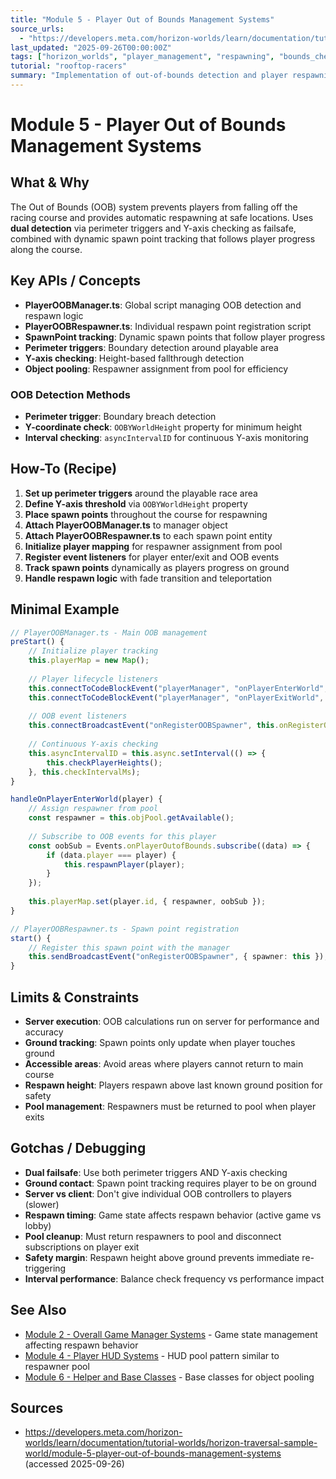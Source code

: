 ```yaml
---
title: "Module 5 - Player Out of Bounds Management Systems"
source_urls:
  - "https://developers.meta.com/horizon-worlds/learn/documentation/tutorial-worlds/horizon-traversal-sample-world/module-5-player-out-of-bounds-management-systems"
last_updated: "2025-09-26T00:00:00Z"
tags: ["horizon_worlds", "player_management", "respawning", "bounds_checking", "tutorial"]
tutorial: "rooftop-racers"
summary: "Implementation of out-of-bounds detection and player respawning systems using perimeter triggers and Y-axis checking with dynamic spawn point tracking."
---
```


# Module 5 - Player Out of Bounds Management Systems

## What & Why

The Out of Bounds (OOB) system prevents players from falling off the racing course and provides automatic respawning at safe locations. Uses **dual detection** via perimeter triggers and Y-axis checking as failsafe, combined with dynamic spawn point tracking that follows player progress along the course.

## Key APIs / Concepts

- **PlayerOOBManager.ts**: Global script managing OOB detection and respawn logic
- **PlayerOOBRespawner.ts**: Individual respawn point registration script
- **SpawnPoint tracking**: Dynamic spawn points that follow player progress
- **Perimeter triggers**: Boundary detection around playable area
- **Y-axis checking**: Height-based fallthrough detection
- **Object pooling**: Respawner assignment from pool for efficiency

### OOB Detection Methods
- **Perimeter trigger**: Boundary breach detection
- **Y-coordinate check**: `OOBYWorldHeight` property for minimum height
- **Interval checking**: `asyncIntervalID` for continuous Y-axis monitoring

## How-To (Recipe)

1. **Set up perimeter triggers** around the playable race area
2. **Define Y-axis threshold** via `OOBYWorldHeight` property
3. **Place spawn points** throughout the course for respawning
4. **Attach PlayerOOBManager.ts** to manager object
5. **Attach PlayerOOBRespawner.ts** to each spawn point entity
6. **Initialize player mapping** for respawner assignment from pool
7. **Register event listeners** for player enter/exit and OOB events
8. **Track spawn points** dynamically as players progress on ground
9. **Handle respawn logic** with fade transition and teleportation

## Minimal Example

```typescript
// PlayerOOBManager.ts - Main OOB management
preStart() {
    // Initialize player tracking
    this.playerMap = new Map();
    
    // Player lifecycle listeners
    this.connectToCodeBlockEvent("playerManager", "onPlayerEnterWorld", this.handleOnPlayerEnterWorld);
    this.connectToCodeBlockEvent("playerManager", "onPlayerExitWorld", this.handleOnPlayerExitWorld);
    
    // OOB event listeners
    this.connectBroadcastEvent("onRegisterOOBSpawner", this.onRegisterOOBSpawner);
    
    // Continuous Y-axis checking
    this.asyncIntervalID = this.async.setInterval(() => {
        this.checkPlayerHeights();
    }, this.checkIntervalMs);
}

handleOnPlayerEnterWorld(player) {
    // Assign respawner from pool
    const respawner = this.objPool.getAvailable();
    
    // Subscribe to OOB events for this player
    const oobSub = Events.onPlayerOutofBounds.subscribe((data) => {
        if (data.player === player) {
            this.respawnPlayer(player);
        }
    });
    
    this.playerMap.set(player.id, { respawner, oobSub });
}

// PlayerOOBRespawner.ts - Spawn point registration
start() {
    // Register this spawn point with the manager
    this.sendBroadcastEvent("onRegisterOOBSpawner", { spawner: this });
}
```

## Limits & Constraints

- **Server execution**: OOB calculations run on server for performance and accuracy
- **Ground tracking**: Spawn points only update when player touches ground
- **Accessible areas**: Avoid areas where players cannot return to main course
- **Respawn height**: Players respawn above last known ground position for safety
- **Pool management**: Respawners must be returned to pool when player exits

## Gotchas / Debugging

- **Dual failsafe**: Use both perimeter triggers AND Y-axis checking
- **Ground contact**: Spawn point tracking requires player to be on ground
- **Server vs client**: Don't give individual OOB controllers to players (slower)
- **Respawn timing**: Game state affects respawn behavior (active game vs lobby)
- **Pool cleanup**: Must return respawners to pool and disconnect subscriptions on player exit
- **Safety margin**: Respawn height above ground prevents immediate re-triggering
- **Interval performance**: Balance check frequency vs performance impact

## See Also

- [Module 2 - Overall Game Manager Systems](./02-game-manager-systems.md) - Game state management affecting respawn behavior
- [Module 4 - Player HUD Systems](./04-player-hud-systems.md) - HUD pool pattern similar to respawner pool
- [Module 6 - Helper and Base Classes](./06-helper-base-classes.md) - Base classes for object pooling

## Sources

- https://developers.meta.com/horizon-worlds/learn/documentation/tutorial-worlds/horizon-traversal-sample-world/module-5-player-out-of-bounds-management-systems (accessed 2025-09-26)